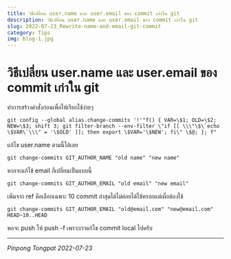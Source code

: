 ```yaml
---
title: วิธีเปลี่ยน user.name และ user.email ของ commit เก่าใน git
description: วิธีเปลี่ยน user.name และ user.email ของ commit เก่าใน git
slug: 2022-07-23_Rewrite-name-and-email-git-commit
category: Tips
img: blog-1.jpg
---
```


# วิธีเปลี่ยน user.name และ user.email ของ commit เก่าใน git

ทำการสร้างคำสั่งก่อนเพื่อให้เรียกใช้ง่ายๆ

```
git config --global alias.change-commits '!'"f() { VAR=\$1; OLD=\$2; NEW=\$3; shift 3; git filter-branch --env-filter \"if [[ \\\"\$\`echo \$VAR\`\\\" = '\$OLD' ]]; then export \$VAR='\$NEW'; fi\" \$@; }; f"
```

แก้ไข user.name ตามนี้ได้เลย

```
git change-commits GIT_AUTHOR_NAME "old name" "new name"
```

หากจะแก้ไข้ email ก็เปลี่ยนเป็นแบบนี้

```
git change-commits GIT_AUTHOR_EMAIL "old email" "new email"
```

เพิ่มจาก ref คือเลือกเฉพาะ 10 commit ล่าสุดได้ไม่ค่อยได้ใช้หรอกแต่เผื่อต้องใช้

```
git change-commits GIT_AUTHOR_EMAIL "old@email.com" "new@email.com" HEAD~10..HEAD
```

พอจะ push ให้ push -f เพราะเราแก้ไข commit local ไปครับ

---

_Pinpong_ _Tongpat_
_2022-07-23_
